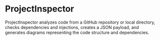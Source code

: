 ﻿# ProjectInspector
ProjectInspector analyzes code from a GitHub repository or local directory, checks dependencies and injections, creates a JSON payload, and generates diagrams representing the code structure and dependencies.
